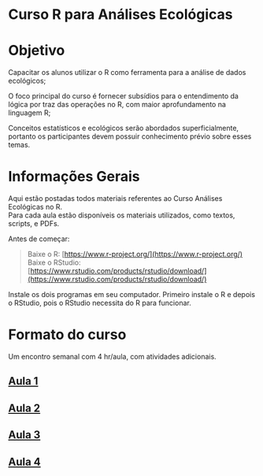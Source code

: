 # Curso R para Análises Ecológicas
# Objetivo 

Capacitar os alunos utilizar o R como ferramenta para a análise de dados ecológicos;  

O foco principal do curso é fornecer subsídios para o entendimento da lógica por traz das operações no R, com maior aprofundamento na linguagem R;  

Conceitos estatísticos e ecológicos serão abordados superficialmente, portanto os participantes devem possuir conhecimento prévio sobre esses temas.  

# Informações Gerais

Aqui estão postadas todos materiais referentes ao Curso Análises Ecológicas no R.   
Para cada aula estão disponíveis os materiais utilizados, como textos, scripts, e PDFs. 

Antes de começar:  

> Baixe o R: [https://www.r-project.org/](https://www.r-project.org/)  
Baixe o RStudio: [https://www.rstudio.com/products/rstudio/download/](https://www.rstudio.com/products/rstudio/download/)

Instale os dois programas em seu computador. Primeiro instale o R e depois o RStudio, pois o RStudio necessita do R para funcionar.

# Formato do curso

Um encontro semanal com 4 hr/aula, com atividades adicionais.

## [Aula 1](Aula1.md)

## [Aula 2](Aula2.md) 

## [Aula 3](Aula3.md)

## [Aula 4](Aula4.md)
